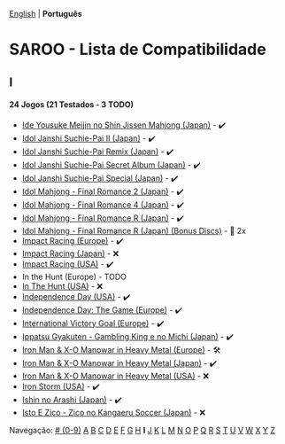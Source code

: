 [English](../en-us/I.md) | **Português**

# SAROO - Lista de Compatibilidade

## I

#### 24 Jogos (21 Testados - 3 TODO)

- [Ide Yousuke Meijin no Shin Jissen Mahjong (Japan)](../../../Regions/Retails/Japan/T-1208G/01/README.md) - :heavy_check_mark:
- [Idol Janshi Suchie-Pai II (Japan)](../../../Regions/Retails/Japan/T-5705G/01/README.md) - :heavy_check_mark:
- [Idol Janshi Suchie-Pai Remix (Japan)](../../../Regions/Retails/Japan/T-5704G/01/README.md) - :heavy_check_mark:
- [Idol Janshi Suchie-Pai Secret Album (Japan)](../../../Regions/Retails/Japan/T-5717G/01/README.md) - :heavy_check_mark:
- [Idol Janshi Suchie-Pai Special (Japan)](../../../Regions/Retails/Japan/T-5701G/01/README.md) - :heavy_check_mark:
- [Idol Mahjong - Final Romance 2 (Japan)](../../../Regions/Retails/Japan/T-16702G/01/README.md) - :heavy_check_mark:
- [Idol Mahjong - Final Romance 4 (Japan)](../../../Regions/Retails/Japan/T-3003G/01/README.md) - :heavy_check_mark:
- [Idol Mahjong - Final Romance R (Japan)](../../../Regions/Retails/Japan/T-16703G/01/README.md) - :heavy_check_mark:
- [Idol Mahjong - Final Romance R (Japan) (Bonus Discs)](../../../Regions/Retails/Japan/T-16705G/README.md) - :minidisc: 2x
- [Impact Racing (Europe)](../../../Regions/Retails/Europe/T-6010H-50/01/README.md) - :heavy_check_mark:
- [Impact Racing (Japan)](../../../Regions/Retails/Japan/T-7307G/01/README.md) - :x:
- [Impact Racing (USA)](../../../Regions/Retails/USA/T-8139H/01/README.md) - :heavy_check_mark:
- In the Hunt (Europe) - TODO
- [In The Hunt (USA)](../../../Regions/Retails/USA/T-10001G/README.md) - :x:
- [Independence Day (USA)](../../../Regions/Retails/USA/T-16104H/01/README.md) - :heavy_check_mark:
- [Independence Day: The Game (Europe)](../../../Regions/Retails/Europe/T-16104H/01/README.md) - :heavy_check_mark:
- [International Victory Goal (Europe)](../../../Regions/Retails/Europe/MK-81105/01/README.md) - :heavy_check_mark:
- [Ippatsu Gyakuten - Gambling King e no Michi (Japan)](../../../Regions/Retails/Japan/T-29602G/01/README.md) - :heavy_check_mark:
- [Iron Man & X-O Manowar in Heavy Metal (Europe)](../../../Regions/Retails/Europe/T-8119H-50/README.md) - :hammer_and_wrench:
- [Iron Man & X-O Manowar in Heavy Metal (Japan)](../../../Regions/Retails/Japan/T-8115G/README.md) - :heavy_check_mark:
- [Iron Man & X-O Manowar in Heavy Metal (USA)](../../../Regions/Retails/USA/T-8119H/README.md) - :x:
- [Iron Storm (USA)](../../../Regions/Retails/USA/T-12701H/01/README.md) - :heavy_check_mark:
- [Ishin no Arashi (Japan)](../../../Regions/Retails/Japan/T-7645G/01/README.md) - :heavy_check_mark:
- [Isto E Zico - Zico no Kangaeru Soccer (Japan)](../../../Regions/Retails/Japan/T-18802G/01/README.md) - :x:

Navegação:
[# (0-9)](./09.md) [A](./A.md) [B](./B.md) [C](./C.md) [D](./D.md) [E](./E.md) [F](./F.md) [G](./G.md) [H](./H.md) **I** [J](./J.md) [K](./K.md) [L](./L.md) [M](./M.md) [N](./N.md) [O](./O.md) [P](./P.md) [Q](./Q.md) [R](./R.md) [S](./S.md) [T](./T.md) [U](./U.md) [V](./V.md) [W](./W.md) [X](./X.md) [Y](./Y.md) [Z](./Z.md)
